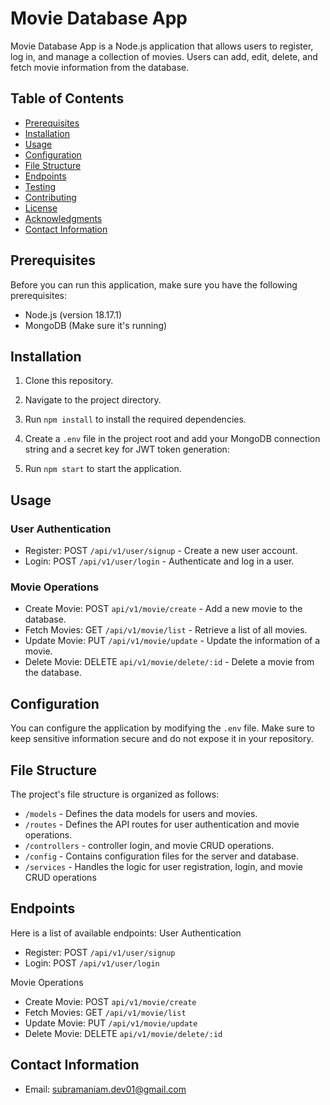 # Movie Database App

Movie Database App is a Node.js application that allows users to register, log in, and manage a collection of movies. Users can add, edit, delete, and fetch movie information from the database.

## Table of Contents
- [Prerequisites](#prerequisites)
- [Installation](#installation)
- [Usage](#usage)
- [Configuration](#configuration)
- [File Structure](#file-structure)
- [Endpoints](#endpoints)
- [Testing](#testing)
- [Contributing](#contributing)
- [License](#license)
- [Acknowledgments](#acknowledgments)
- [Contact Information](#contact-information)

## Prerequisites

Before you can run this application, make sure you have the following prerequisites:

- Node.js (version 18.17.1)
- MongoDB (Make sure it's running)

## Installation

1. Clone this repository.
2. Navigate to the project directory.
3. Run `npm install` to install the required dependencies.
4. Create a `.env` file in the project root and add your MongoDB connection string and a secret key for JWT token generation:



5. Run `npm start` to start the application.

## Usage

### User Authentication
- Register: POST `/api/v1/user/signup` - Create a new user account.
- Login: POST `/api/v1/user/login` - Authenticate and log in a user.

### Movie Operations
- Create Movie: POST `api/v1/movie/create` - Add a new movie to the database.
- Fetch Movies: GET `/api/v1/movie/list` - Retrieve a list of all movies.
- Update Movie: PUT `/api/v1/movie/update` - Update the information of a movie.
- Delete Movie: DELETE `api/v1/movie/delete/:id` - Delete a movie from the database.

## Configuration

You can configure the application by modifying the `.env` file. Make sure to keep sensitive information secure and do not expose it in your repository.

## File Structure

The project's file structure is organized as follows:

- `/models` - Defines the data models for users and movies.
- `/routes` - Defines the API routes for user authentication and movie operations.
- `/controllers` - controller login, and movie CRUD operations.
- `/config` - Contains configuration files for the server and database.
- `/services` - Handles the logic for user registration, login, and movie CRUD operations
## Endpoints

Here is a list of available endpoints:
 User Authentication
- Register: POST `/api/v1/user/signup` 
- Login: POST `/api/v1/user/login` 

 Movie Operations
- Create Movie: POST `api/v1/movie/create` 
- Fetch Movies: GET `/api/v1/movie/list`
- Update Movie: PUT `/api/v1/movie/update` 
- Delete Movie: DELETE `api/v1/movie/delete/:id`


## Contact Information

- Email: subramaniam.dev01@gmail.com
